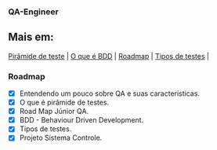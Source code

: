 ###  QA-Engineer

##  Mais em: 
[Pirâmide de teste](https://devporai.com.br/piramide-de-testes/#:~:text=A%20pir%C3%A2mide%20de%20testes%20%C3%A9,ser%20implementados%20em%20cada%20n%C3%ADvel.)  | 
[O que é BDD](https://www.youtube.com/watch?v=HH-m46ldctw)  |
[Roadmap](https://medium.com/slalom-build/quality-engineer-learning-roadmap-fddfcb77409e)  |
[Tipos de testes](https://www.monitoratec.com.br/blog/quais-os-tipos-de-testes-de-software-e-por-que-automatiza-los/)  |

### Roadmap

- [x] Entendendo um pouco sobre QA e suas caracteristicas.
- [x] O que é pirâmide de testes.
- [x] Road Map Júnior QA.
- [x] BDD - Behaviour Driven Development. 
- [x] Tipos de testes. 
- [x] Projeto Sistema Controle.
